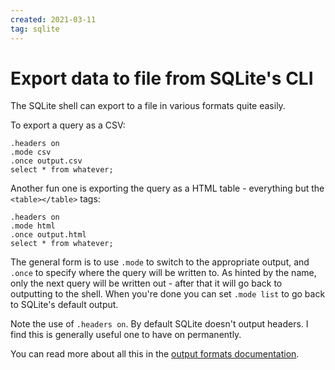 ```yaml
---
created: 2021-03-11
tag: sqlite
---
```

# Export data to file from SQLite's CLI

The SQLite shell can export to a file in various formats quite easily.

To export a query as a CSV:

```
.headers on
.mode csv
.once output.csv
select * from whatever;
```

Another fun one is exporting the query as a HTML table - everything but the
`<table></table>` tags:

```
.headers on
.mode html
.once output.html
select * from whatever;
```

The general form is to use `.mode` to switch to the appropriate output, and `.once` to
specify where the query will be written to. As hinted by the name, only the next query
will be written out - after that it will go back to outputting to the shell. When you're
done you can set `.mode list` to go back to SQLite's default output.

Note the use of `.headers on`. By default SQLite doesn't output headers. I find this is
generally useful one to have on permanently.

You can read more about all this in the
[output formats documentation](https://sqlite.org/cli.html#changing_output_formats).